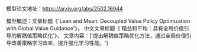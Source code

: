 模型论文地址：https://arxiv.org/abs/2502.16944

模型概述：文章标题《'Lean and Mean: Decoupled Value Policy Optimization with Global Value Guidance'》，
中文文章标题《'精益和平均：具有全局价值引导的解耦值策略优化'》，
文章内容：['提出解耦值策略优化方法，通过全局价值引导改善策略学习效率，提升强化学习性能。']
